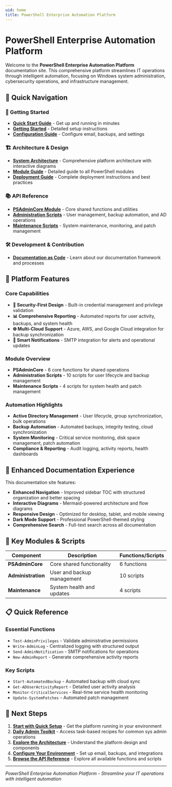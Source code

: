 ```yaml
---
uid: home
title: PowerShell Enterprise Automation Platform
---
```


# PowerShell Enterprise Automation Platform

Welcome to the **PowerShell Enterprise Automation Platform** documentation site. This comprehensive platform streamlines IT operations through intelligent automation, focusing on Windows system administration, cybersecurity operations, and infrastructure management.

## 🚀 Quick Navigation

### 📖 Getting Started
- **[Quick Start Guide](articles/QUICK_START.md)** - Get up and running in minutes
- **[Getting Started](articles/getting-started.md)** - Detailed setup instructions
- **[Configuration Guide](articles/configuration.md)** - Configure email, backups, and settings

### 🏗️ Architecture & Design
- **[System Architecture](articles/ARCHITECTURE.md)** - Comprehensive platform architecture with interactive diagrams
- **[Module Guide](articles/MODULE_GUIDE.md)** - Detailed guide to all PowerShell modules
- **[Deployment Guide](articles/DEPLOYMENT_GUIDE.md)** - Complete deployment instructions and best practices

### 📚 API Reference
- **[PSAdminCore Module](api/PSAdminCore/index.md)** - Core shared functions and utilities
- **[Administration Scripts](api/scripts/administration/index.md)** - User management, backup automation, and AD operations
- **[Maintenance Scripts](api/scripts/maintenance/index.md)** - System maintenance, monitoring, and patch management

### 🛠️ Development & Contribution
- **[Documentation as Code](articles/DOCS_AS_CODE.md)** - Learn about our documentation framework and processes

## 🎯 Platform Features

### Core Capabilities
- **🔐 Security-First Design** - Built-in credential management and privilege validation
- **📊 Comprehensive Reporting** - Automated reports for user activity, backups, and system health
- **🌐 Multi-Cloud Support** - Azure, AWS, and Google Cloud integration for backup synchronization
- **📧 Smart Notifications** - SMTP integration for alerts and operational updates

### Module Overview
- **PSAdminCore** - 6 core functions for shared operations
- **Administration Scripts** - 10 scripts for user lifecycle and backup management
- **Maintenance Scripts** - 4 scripts for system health and patch management

### Automation Highlights
- **Active Directory Management** - User lifecycle, group synchronization, bulk operations
- **Backup Automation** - Automated backups, integrity testing, cloud synchronization
- **System Monitoring** - Critical service monitoring, disk space management, patch automation
- **Compliance & Reporting** - Audit logging, activity reports, health dashboards

## 🎨 Enhanced Documentation Experience

This documentation site features:
- **Enhanced Navigation** - Improved sidebar TOC with structured organization and better spacing
- **Interactive Diagrams** - Mermaid-powered architecture and flow diagrams
- **Responsive Design** - Optimized for desktop, tablet, and mobile viewing
- **Dark Mode Support** - Professional PowerShell-themed styling
- **Comprehensive Search** - Full-text search across all documentation

## 🔧 Key Modules & Scripts

| Component | Description | Functions/Scripts |
|-----------|-------------|-------------------|
| **PSAdminCore** | Core shared functionality | 6 functions |
| **Administration** | User and backup management | 10 scripts |
| **Maintenance** | System health and updates | 4 scripts |

## 📋 Quick Reference

### Essential Functions
- `Test-AdminPrivileges` - Validate administrative permissions
- `Write-AdminLog` - Centralized logging with structured output
- `Send-AdminNotification` - SMTP notifications for operations
- `New-AdminReport` - Generate comprehensive activity reports

### Key Scripts
- `Start-AutomatedBackup` - Automated backup with cloud sync
- `Get-ADUserActivityReport` - Detailed user activity analysis
- `Monitor-CriticalServices` - Real-time service health monitoring
- `Update-SystemPatches` - Automated patch management

## 🏁 Next Steps

1. **[Start with Quick Setup](articles/QUICK_START.md)** - Get the platform running in your environment
2. **[Daily Admin Toolkit](articles/daily-admin-toolkit/index.md)** - Access task-based recipes for common sys admin operations
3. **[Explore the Architecture](articles/ARCHITECTURE.md)** - Understand the platform design and components
4. **[Configure Your Environment](articles/configuration.md)** - Set up email, backups, and integrations
5. **[Browse the API Reference](api/PSAdminCore/index.md)** - Explore all available functions and scripts

---

*PowerShell Enterprise Automation Platform - Streamline your IT operations with intelligent automation*